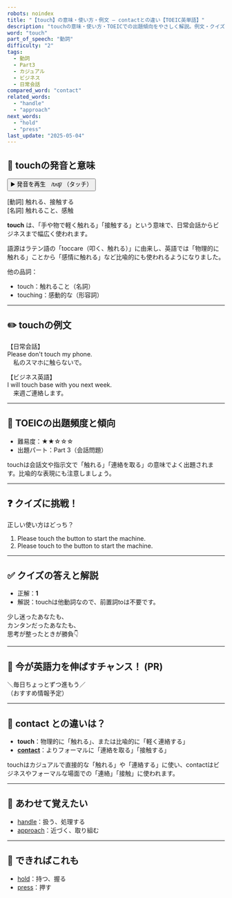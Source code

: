 ```yaml
---
robots: noindex
title: "【touch】の意味・使い方・例文 ― contactとの違い【TOEIC英単語】"
description: "touchの意味・使い方・TOEICでの出題傾向をやさしく解説。例文・クイズ付きでcontactとの違いもわかりやすく学べます。"
word: "touch"
part_of_speech: "動詞"
difficulty: "2"
tags:
  - 動詞
  - Part3
  - カジュアル
  - ビジネス
  - 日常会話
compared_word: "contact"
related_words:
  - "handle"
  - "approach"
next_words:
  - "hold"
  - "press"
last_update: "2025-05-04"
---
```


## 🔰 touchの発音と意味

<button class="play-audio" onclick="playTTS('touch')">
  <span class="play-audio-main">
    ▶️ 発音を再生　/tʌtʃ/
  </span>
  <span class="play-audio-sub">
    （タッチ）
  </span>
</button>

[動詞] 触れる、接触する  
[名詞] 触れること、感触

**touch** は、「手や物で軽く触れる」「接触する」という意味で、日常会話からビジネスまで幅広く使われます。

語源はラテン語の「toccare（叩く、触れる）」に由来し、英語では「物理的に触れる」ことから「感情に触れる」など比喩的にも使われるようになりました。

他の品詞：  
- touch：触れること（名詞）
- touching：感動的な（形容詞）

---

## ✏️ touchの例文

【日常会話】  
Please don't touch my phone.  
　私のスマホに触らないで。

【ビジネス英語】  
I will touch base with you next week.  
　来週ご連絡します。

---

## 🎯 TOEICの出題頻度と傾向

- 難易度：★★☆☆☆
- 出題パート：Part 3（会話問題）

touchは会話文や指示文で「触れる」「連絡を取る」の意味でよく出題されます。比喩的な表現にも注意しましょう。

---

## ❓ クイズに挑戦！

正しい使い方はどっち？

1. Please touch the button to start the machine.  
2. Please touch to the button to start the machine.

---

## ✅ クイズの答えと解説

- 正解：**1**
- 解説：touchは他動詞なので、前置詞toは不要です。

少し迷ったあなたも、  
カンタンだったあなたも、  
思考が整ったときが勝負👇️

---

## 🚀 今が英語力を伸ばすチャンス！ (PR)

<div class="info-center">
＼毎日ちょっとずつ進もう／<br>  
（おすすめ情報予定）
</div>

---

## 🤔  contact との違いは？

- **touch**：物理的に「触れる」、または比喩的に「軽く連絡する」
- **[contact](/contact)**：よりフォーマルに「連絡を取る」「接触する」

touchはカジュアルで直接的な「触れる」や「連絡する」に使い、contactはビジネスやフォーマルな場面での「連絡」「接触」に使われます。

---

## 🧩 あわせて覚えたい

- [handle](/handle)：扱う、処理する
- [approach](/approach)：近づく、取り組む

---

## 📖 できればこれも

- [hold](/hold)：持つ、握る
- [press](/press)：押す

<!-- cvid: aid33_bid11 -->
